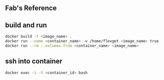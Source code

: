 ## Fab's Reference

## build and run
```bash
docker build -t <image_name> .
docker run --name <container_name> -v /home/flexget <image_name> true
docker run --rm --volumes-from <container_name> <image_name>
```
## ssh into container 
```bash
docker exec -i -t <container_id> bash
```